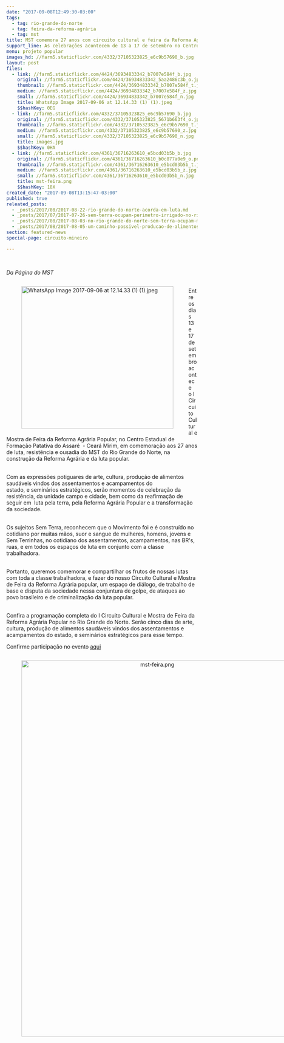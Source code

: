 ```yaml
---
date: "2017-09-08T12:49:30-03:00"
tags:
  - tag: rio-grande-do-norte
  - tag: feira-da-reforma-agrária
  - tag: mst
title: MST comemora 27 anos com circuito cultural e feira da Reforma Agrária no RN
support_line: As celebrações acontecem de 13 a 17 de setembro no Centro Estadual de Formação Patativa do Assaré
menu: projeto popular
images_hd: //farm5.staticflickr.com/4332/37105323825_e6c9b57690_b.jpg
layout: post
files:
  - link: //farm5.staticflickr.com/4424/36934833342_b7007e584f_b.jpg
    original: //farm5.staticflickr.com/4424/36934833342_5aa2486c3b_o.jpg
    thumbnail: //farm5.staticflickr.com/4424/36934833342_b7007e584f_t.jpg
    medium: //farm5.staticflickr.com/4424/36934833342_b7007e584f_z.jpg
    small: //farm5.staticflickr.com/4424/36934833342_b7007e584f_n.jpg
    title: WhatsApp Image 2017-09-06 at 12.14.33 (1) (1).jpeg
    $$hashKey: 0EG
  - link: //farm5.staticflickr.com/4332/37105323825_e6c9b57690_b.jpg
    original: //farm5.staticflickr.com/4332/37105323825_5671b663f4_o.jpg
    thumbnail: //farm5.staticflickr.com/4332/37105323825_e6c9b57690_t.jpg
    medium: //farm5.staticflickr.com/4332/37105323825_e6c9b57690_z.jpg
    small: //farm5.staticflickr.com/4332/37105323825_e6c9b57690_n.jpg
    title: images.jpg
    $$hashKey: 0HA
  - link: //farm5.staticflickr.com/4361/36716263610_e5bcd03b5b_b.jpg
    original: //farm5.staticflickr.com/4361/36716263610_b0c877a0e9_o.png
    thumbnail: //farm5.staticflickr.com/4361/36716263610_e5bcd03b5b_t.jpg
    medium: //farm5.staticflickr.com/4361/36716263610_e5bcd03b5b_z.jpg
    small: //farm5.staticflickr.com/4361/36716263610_e5bcd03b5b_n.jpg
    title: mst-feira.png
    $$hashKey: 18X
created_date: "2017-09-08T13:15:47-03:00"
published: true
releated_posts:
  - _posts/2017/08/2017-08-22-rio-grande-do-norte-acorda-em-luta.md
  - _posts/2017/07/2017-07-26-sem-terra-ocupam-perimetro-irrigado-no-rio-grande-do-norte.md
  - _posts/2017/08/2017-08-03-no-rio-grande-do-norte-sem-terra-ocupam-mais-um-local-no-perimetro-irrigado-do-apodi.md
  - _posts/2017/08/2017-08-05-um-caminho-possivel-producao-de-alimentos-saudaveis-e-preservacao-ambiental.md
section: featured-news
special-page: circuito-mineiro

---
```

<p>&nbsp;</p>

<p><em>Da P&aacute;gina do MST&nbsp;</em></p>

<figure class="image" style="float:left"><img alt="WhatsApp Image 2017-09-06 at 12.14.33 (1) (1).jpeg" height="375" src="//farm5.staticflickr.com/4424/36934833342_b7007e584f_b.jpg" width="400" />
<figcaption></figcaption>
</figure>

<p><br />
Entre os dias 13 e 17 de setembro acontece o&nbsp;I Circuito Cultural e Mostra de Feira da Reforma Agr&aacute;ria Popular, no Centro Estadual de Forma&ccedil;&atilde;o Patativa do Assar&eacute; &nbsp;- Cear&aacute; Mirim, em comemora&ccedil;&atilde;o aos 27 anos de luta, resist&ecirc;ncia e ousadia do MST do Rio Grande do Norte, na constru&ccedil;&atilde;o da Reforma Agr&aacute;ria e da luta popular.</p>

<p><br />
Com as express&otilde;es potiguares de arte, cultura, produ&ccedil;&atilde;o de alimentos saud&aacute;veis vindos dos assentamentos e acampamentos do estado,&nbsp;e&nbsp;semin&aacute;rios estrat&eacute;gicos, ser&atilde;o momentos de celebra&ccedil;&atilde;o da resist&ecirc;ncia, da unidade campo e cidade, bem como da reafirma&ccedil;&atilde;o de seguir em &nbsp;luta pela terra, pela Reforma Agr&aacute;ria Popular e a transforma&ccedil;&atilde;o da sociedade.</p>

<p><br />
Os sujeitos Sem Terra, reconhecem que o Movimento foi e &eacute; constru&iacute;do no cotidiano por muitas m&atilde;os, suor e sangue de mulheres, homens, jovens e Sem Terrinhas, no cotidiano dos assentamentos, acampamentos, nas BR&#39;s, ruas, e em todos os espa&ccedil;os de luta em conjunto com a classe trabalhadora.</p>

<p><br />
Portanto, queremos comemorar e compartilhar os frutos de nossas lutas com toda a classe trabalhadora, e fazer do nosso Circuito Cultural e Mostra de Feira da Reforma Agr&aacute;ria popular, um espa&ccedil;o de di&aacute;logo, de trabalho de base e disputa da sociedade nessa conjuntura de golpe, de ataques ao povo brasileiro e de criminaliza&ccedil;&atilde;o da luta popular.</p>

<p><br />
Confira a programa&ccedil;&atilde;o completa do I Circuito Cultural e Mostra de Feira da Reforma Agr&aacute;ria Popular no Rio Grande do Norte. Ser&atilde;o cinco dias de arte, cultura, produ&ccedil;&atilde;o de alimentos saud&aacute;veis vindos dos assentamentos e acampamentos do estado, e semin&aacute;rios estrat&eacute;gicos para esse tempo.</p>

<p>Confirme participa&ccedil;&atilde;o no evento <a href="https://goo.gl/mygu8B">aqui </a></p>

<div style="text-align:center">
<figure class="image" style="display:inline-block"><img alt="mst-feira.png" height="990" src="//farm5.staticflickr.com/4361/36716263610_e5bcd03b5b_b.jpg" width="700" />
<figcaption></figcaption>
</figure>
</div>

